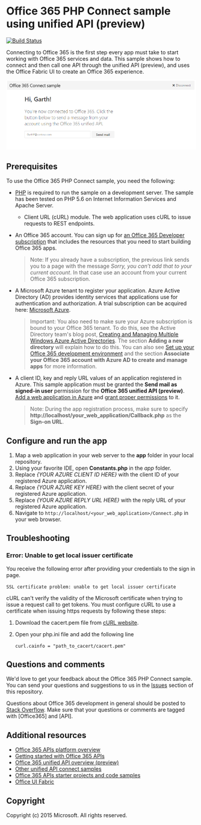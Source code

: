 # Office 365 PHP Connect sample using unified API (preview)

[![Build Status](https://travis-ci.org/OfficeDev/O365-PHP-Unified-API-Connect.svg)](https://travis-ci.org/OfficeDev/O365-PHP-Unified-API-Connect)

Connecting to Office 365 is the first step every app must take to start working with Office 365 services and data. This sample shows how to connect and then call one API through the unified API (preview), and uses the Office Fabric UI to create an Office 365 experience.

![Office 365 PHP Connect sample screenshot](/readme-images/O365-PHP-Unified-API-Connect.png)

## Prerequisites

To use the Office 365 PHP Connect sample, you need the following:

* [PHP](http://php.net/) is required to run the sample on a development server. The sample has been tested on PHP 5.6 on Internet Information Services and Apache Server.
	* Client URL (cURL) module. The web application uses cURL to issue requests to REST endpoints. 
* An Office 365 account. You can sign up for [an Office 365 Developer subscription](https://portal.office.com/Signup/Signup.aspx?OfferId=6881A1CB-F4EB-4db3-9F18-388898DAF510&DL=DEVELOPERPACK&ali=1#0) that includes the resources that you need to start building Office 365 apps.

     > Note: If you already have a subscription, the previous link sends you to a page with the message *Sorry, you can’t add that to your current account*. In that case use an account from your current Office 365 subscription.
* A Microsoft Azure tenant to register your application. Azure Active Directory (AD) provides identity services that applications use for authentication and authorization. A trial subscription can be acquired here: [Microsoft Azure](https://account.windowsazure.com/SignUp).

     > Important: You also need to make sure your Azure subscription is bound to your Office 365 tenant. To do this, see the Active Directory team's blog post, [Creating and Managing Multiple Windows Azure Active Directories](http://blogs.technet.com/b/ad/archive/2013/11/08/creating-and-managing-multiple-windows-azure-active-directories.aspx). The section **Adding a new directory** will explain how to do this. You can also see [Set up your Office 365 development environment](https://msdn.microsoft.com/office/office365/howto/setup-development-environment#bk_CreateAzureSubscription) and the section **Associate your Office 365 account with Azure AD to create and manage apps** for more information.
* A client ID, key and reply URL values of an application registered in Azure. This sample application must be granted the **Send mail as signed-in user** permission for the **Office 365 unified API (preview)**. [Add a web application in Azure](https://msdn.microsoft.com/en-us/library/azure/dn132599.aspx#BKMK_Adding) and [grant proper permissions](https://github.com/OfficeDev/O365-Android-Unified-API-Connect/wiki/Grant-permissions-to-the-Connect-application-in-Azure) to it.

     > Note: During the app registration process, make sure to specify **http://localhost/your\_web\_application/Callback.php** as the **Sign-on URL**.

## Configure and run the app

1. Map a web application in your web server to the **app** folder in your local repository. 
2. Using your favorite IDE, open **Constants.php** in the *app* folder.
3. Replace *{YOUR AZURE CLIENT ID HERE}* with the client ID of your registered Azure application.
4. Replace *{YOUR AZURE KEY HERE}* with the client secret of your registered Azure application.
5. Replace *{YOUR AZURE REPLY URL HERE}* with the reply URL of your registered Azure application. 
6. Navigate to ```http://localhost/<your_web_application>/Connect.php``` in your web browser.

## Troubleshooting

### Error: Unable to get local issuer certificate

You receive the following error after providing your credentials to the sign in page.
```
SSL certificate problem: unable to get local issuer certificate
```

cURL can't verify the validity of the Microsoft certificate when trying to issue a request call to get tokens. You must configure cURL to use a certificate when issuing https requests by following these steps:  

1. Download the cacert.pem file from [cURL website](http://curl.haxx.se/docs/caextract.html "cURL website"). 
2. Open your php.ini file and add the following line

	```
	curl.cainfo = "path_to_cacert/cacert.pem"
	```

## Questions and comments

We'd love to get your feedback about the Office 365 PHP Connect sample. You can send your questions and suggestions to us in the [Issues](https://github.com/OfficeDev/O365-PHP-Unified-API-Connect/issues) section of this repository.

Questions about Office 365 development in general should be posted to [Stack Overflow](http://stackoverflow.com/questions/tagged/Office365+API). Make sure that your questions or comments are tagged with [Office365] and [API].
  
## Additional resources

* [Office 365 APIs platform overview](https://msdn.microsoft.com/office/office365/howto/platform-development-overview)
* [Getting started with Office 365 APIs](http://dev.office.com/getting-started/office365apis)
* [Office 365 unified API overview (preview)](https://msdn.microsoft.com/office/office365/HowTo/office-365-unified-api-overview)
* [Other unified API connect samples](https://github.com/officedev?utf8=%E2%9C%93&query=Unified-API-Connect)
* [Office 365 APIs starter projects and code samples](https://msdn.microsoft.com/office/office365/howto/starter-projects-and-code-samples)
* [Office UI Fabric](https://github.com/OfficeDev/Office-UI-Fabric)

## Copyright
Copyright (c) 2015 Microsoft. All rights reserved.


